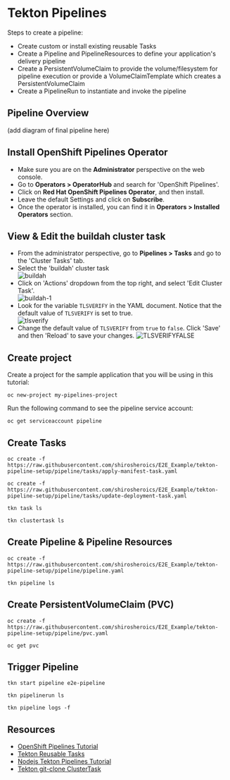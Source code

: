 # Tekton Pipelines
Steps to create a pipeline:
- Create custom or install existing reusable Tasks
- Create a Pipeline and PipelineResources to define your application's delivery pipeline
- Create a PersistentVolumeClaim to provide the volume/filesystem for pipeline execution or provide a VolumeClaimTemplate which creates a PersistentVolumeClaim
- Create a PipelineRun to instantiate and invoke the pipeline

## Pipeline Overview
(add diagram of final pipeline here)
## Install OpenShift Pipelines Operator
- Make sure you are on the <b>Administrator</b> perspective on the web console.
- Go to <b>Operators > OperatorHub</b> and search for 'OpenShift Pipelines'.
- Click on <b>Red Hat OpenShift Pipelines Operator</b>, and then install.
- Leave the default Settings and click on <b>Subscribe</b>.
- Once the operator is installed, you can find it in <b>Operators > Installed Operators</b> section.
## View & Edit the buildah cluster task
- From the administrator perspective, go to <b>Pipelines > Tasks</b> and go to the 'Cluster Tasks' tab.
- Select the 'buildah' cluster task<br>
![buildah](https://user-images.githubusercontent.com/36239840/133586709-55ceca42-2be3-4d2b-ba3d-df07074d1e6d.JPG)
- Click on 'Actions' dropdown from the top right, and select 'Edit Cluster Task'.<br>
![buildah-1](https://user-images.githubusercontent.com/36239840/133586909-b929b851-fd0e-4423-ad77-2c43f286b282.JPG)
- Look for the variable ```TLSVERIFY``` in the YAML document. Notice that the default value of ```TLSVERIFY``` is set to true.<br>
![tlsverify](https://user-images.githubusercontent.com/36239840/133587742-c729f55e-c9d1-4e3b-bd1d-bc7ae0a3a9b3.JPG)
- Change the default value of ```TLSVERIFY``` from ```true``` to ```false```. Click 'Save' and then 'Reload' to save your changes.
![TLSVERIFYFALSE](https://user-images.githubusercontent.com/36239840/133588009-d3b37815-d268-4cea-aedd-8e3dbc989514.JPG)


## Create project
Create a project for the sample application that you will be using in this tutorial:
```
oc new-project my-pipelines-project
```
Run the following command to see the pipeline service account:
```
oc get serviceaccount pipeline
```
## Create Tasks
```
oc create -f https://raw.githubusercontent.com/shirosheroics/E2E_Example/tekton-pipeline-setup/pipeline/tasks/apply-manifest-task.yaml
```
```
oc create -f https://raw.githubusercontent.com/shirosheroics/E2E_Example/tekton-pipeline-setup/pipeline/tasks/update-deployment-task.yaml
```
```
tkn task ls
```
```
tkn clustertask ls
```
## Create Pipeline & Pipeline Resources
```
oc create -f https://raw.githubusercontent.com/shirosheroics/E2E_Example/tekton-pipeline-setup/pipeline/pipeline.yaml
```
```
tkn pipeline ls
```
## Create PersistentVolumeClaim (PVC)
```
oc create -f https://raw.githubusercontent.com/shirosheroics/E2E_Example/tekton-pipeline-setup/pipeline/pvc.yaml
```
```
oc get pvc
```
## Trigger Pipeline
```
tkn start pipeline e2e-pipeline
```
```
tkn pipelinerun ls
```
```
tkn pipeline logs -f
```
## Resources
- <a href='https://github.com/openshift/pipelines-tutorial'>OpenShift Pipelines Tutorial</a>
- <a href='https://github.com/tektoncd/catalog'>Tekton Reusable Tasks</a>
- <a href='https://github.com/vladsancira/nodejs-tekton'>Nodejs Tekton Pipelines Tutorial</a>
- <a href='https://hub.tekton.dev/tekton/task/git-clone'>Tekton git-clone ClusterTask</a>